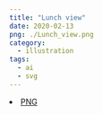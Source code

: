 ```yaml
---
title: "Lunch view"
date: 2020-02-13
png: ./Lunch_view.png
category:
  - illustration
tags:
  - ai
  - svg
---
```

<li><a href="./Lunch_view.png" download className="btn-png">PNG</a></li>